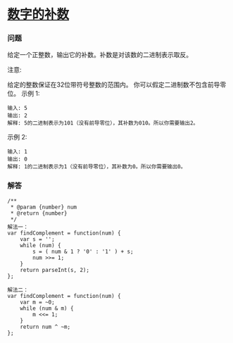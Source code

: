 # [数字的补数](https://leetcode-cn.com/problems/number-complement)

### 问题

给定一个正整数，输出它的补数。补数是对该数的二进制表示取反。

注意:

给定的整数保证在32位带符号整数的范围内。
你可以假定二进制数不包含前导零位。
示例 1:

```
输入: 5
输出: 2
解释: 5的二进制表示为101（没有前导零位），其补数为010。所以你需要输出2。
```
示例 2:

```
输入: 1
输出: 0
解释: 1的二进制表示为1（没有前导零位），其补数为0。所以你需要输出0。
```

### 解答

```
/**
 * @param {number} num
 * @return {number}
 */
解法一：
var findComplement = function(num) {
    var s = '';
    while (num) {
        s = ( num & 1 ? '0' : '1' ) + s;
        num >>= 1;
    }
    return parseInt(s, 2);
};

解法二：
var findComplement = function(num) {
    var m = ~0;
    while (num & m) {
        m <<= 1;
    }
    return num ^ ~m;
};
```